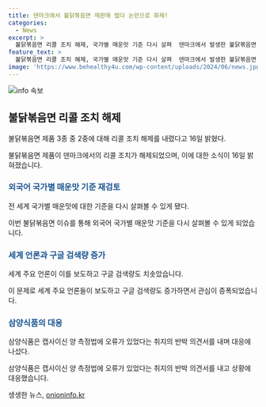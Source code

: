 ```yaml
---
title: 덴마크에서 불닭볶음면 재판매 맵다 논란으로 화제!
categories:
  - News
excerpt: >
  불닭볶음면 리콜 조치 해제, 국가별 매운맛 기준 다시 살펴  덴마크에서 발생한 불닭볶음면 리콜 조치가 해제되면서 세계에서 이 이슈가 화제를 모은다. 삼양식품의 핵불닭볶음면 2×스파이시와 불닭볶음탕면은 판매가 재개됐지만, 매우 매운 핵불닭볶음면 3×스파이시는 여전히 리콜 조치가 유지되어 덴마크에서 판매되지 않는다. 이 논란을 통해 국가별 매운맛 기준을 다시 살펴보게 됐으며, 앞으로 더 안전한 제품을 선보이겠다는 삼양식품의 입장이 관심을 끌고 있다. (문장: 150자)
feature_text: >
  불닭볶음면 리콜 조치 해제, 국가별 매운맛 기준 다시 살펴  덴마크에서 발생한 불닭볶음면 리콜 조치가 해제되면서 세계에서 이 이슈가 화제를 모은다. 삼양식품의 핵불닭볶음면 2×스파이시와 불닭볶음탕면은 판매가 재개됐지만, 매우 매운 핵불닭볶음면 3×스파이시는 여전히 리콜 조치가 유지되어 덴마크에서 판매되지 않는다. 이 논란을 통해 국가별 매운맛 기준을 다시 살펴보게 됐으며, 앞으로 더 안전한 제품을 선보이겠다는 삼양식품의 입장이 관심을 끌고 있다. (문장: 150자)
image: 'https://www.behealthy4u.com/wp-content/uploads/2024/06/news.jpg'
---
```


<p><img src="https://www.behealthy4u.com/wp-content/uploads/2024/06/news.jpg" alt="info 속보" /></p>

<h2 data-ke-size="size26">불닭볶음면 리콜 조치 해제</h2>

<p data-ke-size="size16">불닭볶음면 제품 3종 중 2중에 대해 리콜 조치 해제를 내렸다고 16일 밝혔다.</p>

<p>불닭볶음면 제품이 덴마크에서의 리콜 조치가 해제되었으며, 이에 대한 소식이 16일 밝혀졌습니다.</p>

<h3><b><span style="color: #1a5490;">외국어 국가별 매운맛 기준 재검토</span></b></h3>

<p data-ke-size="size16">전 세계 국가별 매운맛에 대한 기준을 다시 살펴볼 수 있게 됐다.</p>

<p>이번 불닭볶음면 이슈를 통해 외국어 국가별 매운맛 기준을 다시 살펴볼 수 있게 되었습니다.</p>

<h3><b><span style="color: #1a5490;">세계 언론과 구글 검색량 증가</span></b></h3>

<p data-ke-size="size16">세계 주요 언론이 이를 보도하고 구글 검색량도 치솟았습니다.</p>

<p>이 문제로 세계 주요 언론들이 보도하고 구글 검색량도 증가하면서 관심이 증폭되었습니다.</p>

<h3><b><span style="color: #1a5490;">삼양식품의 대응</span></b></h3>

<p data-ke-size="size16">삼양식품은 캡사이신 양 측정법에 오류가 있었다는 취지의 반박 의견서를 내며 대응에 나섰다.</p>

<p>삼양식품은 캡사이신 양 측정법에 오류가 있었다는 취지의 반박 의견서를 내고 상황에 대응했습니다.</p>
생생한 뉴스, <a href="https://onioninfo.kr" rel="dofollow">onioninfo.kr</a>


